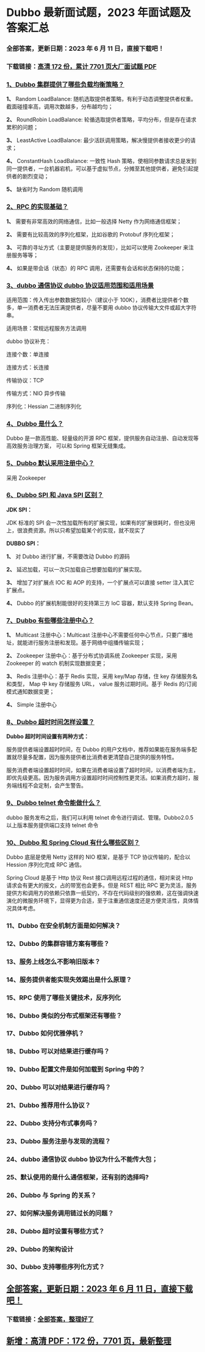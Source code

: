 # Dubbo 最新面试题，2023 年面试题及答案汇总

### 全部答案，更新日期：2023 年 6 月 11 日，直接下载吧！

### 下载链接：[高清 172 份，累计 7701 页大厂面试题 PDF](https://gitlab.gaorta.com/devteam/learning-journey/study-materials-collection/-/tree/master/docs/index.md)

### [1、Dubbo 集群提供了哪些负载均衡策略？](https://gitlab.gaorta.com/devteam/learning-journey/study-materials-collection/-/tree/master/docs/Dubbo/Dubbo最新面试题，2021年面试题及答案汇总.md#1dubbo-集群提供了哪些负载均衡策略)

**1、** Random LoadBalance: 随机选取提供者策略，有利于动态调整提供者权重。截面碰撞率高，调用次数越多，分布越均匀；

**2、** RoundRobin LoadBalance: 轮循选取提供者策略，平均分布，但是存在请求累积的问题；

**3、** LeastActive LoadBalance: 最少活跃调用策略，解决慢提供者接收更少的请求；

**4、** ConstantHash LoadBalance: 一致性 Hash 策略，使相同参数请求总是发到同一提供者，一台机器宕机，可以基于虚拟节点，分摊至其他提供者，避免引起提供者的剧烈变动；

**5、** 缺省时为 Random 随机调用

### [2、RPC 的实现基础？](https://gitlab.gaorta.com/devteam/learning-journey/study-materials-collection/-/tree/master/docs/Dubbo/Dubbo最新面试题，2021年面试题及答案汇总.md#2rpc的实现基础)

**1、** 需要有非常高效的网络通信，比如一般选择 Netty 作为网络通信框架；

**2、** 需要有比较高效的序列化框架，比如谷歌的 Protobuf 序列化框架；

**3、** 可靠的寻址方式（主要是提供服务的发现），比如可以使用 Zookeeper 来注册服务等等；

**4、** 如果是带会话（状态）的 RPC 调用，还需要有会话和状态保持的功能；

### [3、dubbo 通信协议 dubbo 协议适用范围和适用场景](https://gitlab.gaorta.com/devteam/learning-journey/study-materials-collection/-/tree/master/docs/Dubbo/Dubbo最新面试题，2021年面试题及答案汇总.md#3dubbo-通信协议-dubbo-协议适用范围和适用场景)

适用范围：传入传出参数数据包较小（建议小于 100K），消费者比提供者个数多，单一消费者无法压满提供者，尽量不要用 dubbo 协议传输大文件或超大字符串。

适用场景：常规远程服务方法调用

dubbo 协议补充：

连接个数：单连接

连接方式：长连接

传输协议：TCP

传输方式：NIO 异步传输

序列化：Hessian 二进制序列化

### [4、Dubbo 是什么？](https://gitlab.gaorta.com/devteam/learning-journey/study-materials-collection/-/tree/master/docs/Dubbo/Dubbo最新面试题，2021年面试题及答案汇总.md#4dubbo-是什么)

Dubbo 是一款高性能、轻量级的开源 RPC 框架，提供服务自动注册、自动发现等高效服务治理方案， 可以和 Spring 框架无缝集成。

### [5、Dubbo 默认采用注册中心？](https://gitlab.gaorta.com/devteam/learning-journey/study-materials-collection/-/tree/master/docs/Dubbo/Dubbo最新面试题，2021年面试题及答案汇总.md#5dubbo-默认采用注册中心)

采用 Zookeeper

### [6、Dubbo SPI 和 Java SPI 区别？](https://gitlab.gaorta.com/devteam/learning-journey/study-materials-collection/-/tree/master/docs/Dubbo/Dubbo最新面试题，2021年面试题及答案汇总.md#6dubbo-spi-和-java-spi-区别)

**JDK SPI：**

JDK 标准的 SPI 会一次性加载所有的扩展实现，如果有的扩展很耗时，但也没用上，很浪费资源。所以只希望加载某个的实现，就不现实了

**DUBBO SPI：**

**1、** 对 Dubbo 进行扩展，不需要改动 Dubbo 的源码

**2、** 延迟加载，可以一次只加载自己想要加载的扩展实现。

**3、** 增加了对扩展点 IOC 和 AOP 的支持，一个扩展点可以直接 setter 注入其它扩展点。

**4、** Dubbo 的扩展机制能很好的支持第三方 IoC 容器，默认支持 Spring Bean。

### [7、Dubbo 有些哪些注册中心？](https://gitlab.gaorta.com/devteam/learning-journey/study-materials-collection/-/tree/master/docs/Dubbo/Dubbo最新面试题，2021年面试题及答案汇总.md#7dubbo-有些哪些注册中心)

**1、** Multicast 注册中心：Multicast 注册中心不需要任何中心节点，只要广播地址，就能进行服务注册和发现。基于网络中组播传输实现；

**2、** Zookeeper 注册中心：基于分布式协调系统 Zookeeper 实现，采用 Zookeeper 的 watch 机制实现数据变更；

**3、** Redis 注册中心：基于 Redis 实现，采用 key/Map 存储，住 key 存储服务名和类型， Map 中 key 存储服务 URL， value 服务过期时间。基于 Redis 的/订阅模式通知数据变更；

**4、** Simple 注册中心

### [8、Dubbo 超时时间怎样设置？](https://gitlab.gaorta.com/devteam/learning-journey/study-materials-collection/-/tree/master/docs/Dubbo/Dubbo最新面试题，2021年面试题及答案汇总.md#8dubbo-超时时间怎样设置)

**Dubbo 超时时间设置有两种方式：**

服务提供者端设置超时时间，在 Dubbo 的用户文档中，推荐如果能在服务端多配置就尽量多配置，因为服务提供者比消费者更清楚自己提供的服务特性。

服务消费者端设置超时时间，如果在消费者端设置了超时时间，以消费者端为主，即优先级更高。因为服务调用方设置超时时间控制性更灵活。如果消费方超时，服务端线程不会定制，会产生警告。

### [9、Dubbo telnet 命令能做什么？](https://gitlab.gaorta.com/devteam/learning-journey/study-materials-collection/-/tree/master/docs/Dubbo/Dubbo最新面试题，2021年面试题及答案汇总.md#9dubbo-telnet-命令能做什么)

dubbo 服务发布之后，我们可以利用 telnet 命令进行调试、管理。Dubbo2.0.5 以上版本服务提供端口支持 telnet 命令

### [10、Dubbo 和 Spring Cloud 有什么哪些区别？](https://gitlab.gaorta.com/devteam/learning-journey/study-materials-collection/-/tree/master/docs/Dubbo/Dubbo最新面试题，2021年面试题及答案汇总.md#10dubbo-和-spring-cloud-有什么哪些区别)

Dubbo 底层是使用 Netty 这样的 NIO 框架，是基于 TCP 协议传输的，配合以 Hession 序列化完成 RPC 通信。

Spring Cloud 是基于 Http 协议 Rest 接口调用远程过程的通信，相对来说 Http 请求会有更大的报文，占的带宽也会更多。但是 REST 相比 RPC 更为灵活，服务提供方和调用方的依赖只依靠一纸契约，不存在代码级别的强依赖，这在强调快速演化的微服务环境下，显得更为合适，至于注重通信速度还是方便灵活性，具体情况具体考虑。

### 11、Dubbo 在安全机制方面是如何解决？

### 12、Dubbo 的集群容错方案有哪些？

### 13、服务上线怎么不影响旧版本？

### 14、服务提供者能实现失效踢出是什么原理？

### 15、RPC 使用了哪些关键技术，反序列化

### 16、Dubbo 类似的分布式框架还有哪些？

### 17、Dubbo 如何优雅停机？

### 18、Dubbo 可以对结果进行缓存吗？

### 19、Dubbo 配置文件是如何加载到 Spring 中的？

### 20、Dubbo 可以对结果进行缓存吗？

### 21、Dubbo 推荐用什么协议？

### 22、Dubbo 支持分布式事务吗？

### 23、Dubbo 服务注册与发现的流程？

### 24、dubbo 通信协议 dubbo 协议为什么不能传大包；

### 25、默认使用的是什么通信框架，还有别的选择吗?

### 26、Dubbo 与 Spring 的关系？

### 27、如何解决服务调用链过长的问题？

### 28、Dubbo 超时设置有哪些方式？

### 29、Dubbo 的架构设计

### 30、Dubbo 支持哪些序列化方式？

## [全部答案，更新日期：2023 年 6 月 11 日，直接下载吧！](https://gitlab.gaorta.com/devteam/learning-journey/study-materials-collection/-/tree/master/docs/daan.md)

### 下载链接：[全部答案，整理好了](https://gitlab.gaorta.com/devteam/learning-journey/study-materials-collection/-/tree/master/docs/daan.md)

## [新增：高清 PDF：172 份，7701 页，最新整理](https://gitlab.gaorta.com/devteam/learning-journey/study-materials-collection/-/tree/master/docs/daan.md)
